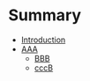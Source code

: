 # Summary

* [Introduction](README.md)
* [AAA](./SpringMVC/SpringMVC_01.md)
    * [BBB](./SpringMVC/SpringMVC_01.md)
    * [cccB](./SpringMVC/springmvc_02.md)

